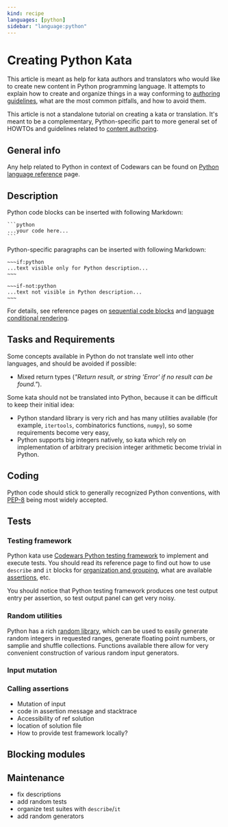 ```yaml
---
kind: recipe
languages: [python]
sidebar: "language:python"
---
```


# Creating Python Kata

This article is meant as help for kata authors and translators who would like to create new content in Python programming language. It attempts to explain how to create and organize things in a way conforming to [authoring guidelines](/authoring/guidelines/), what are the most common pitfalls, and how to avoid them.

This article is not a standalone tutorial on creating a kata or translation. It's meant to be a complementary, Python-specific part to more general set of HOWTOs and guidelines related to [content authoring](/authoring/). 


## General info

Any help related to Python in context of Codewars can be found on [Python language reference](/languages/python/) page.


## Description

Python code blocks can be inserted with following Markdown:

~~~
```python
...your code here...
```
~~~

Python-specific paragraphs can be inserted with following Markdown:

```
~~~if:python
...text visible only for Python description...
~~~

~~~if-not:python
...text not visible in Python description...
~~~
```

For details, see reference pages on [sequential code blocks](/references/markdown/extensions/#sequential-code-blocks) and [language conditional rendering](/references/markdown/extensions/#conditional-rendering).


## Tasks and Requirements

Some concepts available in Python do not translate well into other languages, and should be avoided if possible:
- Mixed return types (_"Return result, or string 'Error' if no result can be found."_).

Some kata should not be translated into Python, because it can be difficult to keep their initial idea:
- Python standard library is very rich and has many utilities available  (for example, `itertools`, combinatorics functions, `numpy`), so some requirements become very easy,
- Python supports big integers natively, so kata which rely on implementation of arbitrary precision integer arithmetic become trivial in Python.


## Coding

Python code should stick to generally recognized Python conventions, with [PEP-8](https://www.python.org/dev/peps/pep-0008/) being most widely accepted.


## Tests

### Testing framework

Python kata use [Codewars Python testing framework](/languages/python/codewars-test/) to implement and execute tests. You should read its reference page to find out how to use `describe` and `it` blocks for [organization and grouping](/languages/python/codewars-test/#grouping-tests), what are available [assertions](/languages/python/codewars-test/#assertions), etc. 

You should notice that Python testing framework produces one test output entry per assertion, so test output panel can get very noisy.

### Random utilities

Python has a rich [random library](https://docs.python.org/3.8/library/random.html), which can be used to easily generate random integers in requested ranges, generate floating point numbers, or samplie and shuffle collections. Functions available there allow for very convenient construction of various random input generators.

### Input mutation



### Calling assertions



- Mutation of input
- code in assertion message and stacktrace
- Accessibility of ref solution
- location of solution file
- How to provide test framework locally?

## Blocking modules

## Maintenance

- fix descriptions
- add random tests
- organize test suites with `describe`/`it`
- add random generators